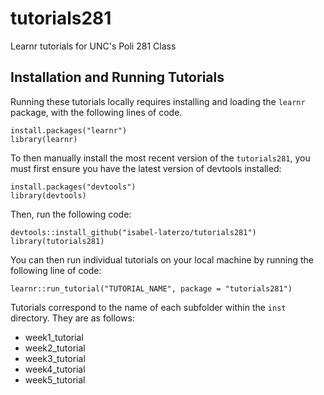 # tutorials281
Learnr tutorials for UNC's Poli 281 Class

## Installation and Running Tutorials
Running these tutorials locally requires installing and loading the `learnr` package, with the following lines of code.

```{r}
install.packages("learnr")
library(learnr)
```

To then manually install the most recent version of the `tutorials281`, you must first ensure you have the latest version of devtools installed:

```{r}
install.packages("devtools")
library(devtools)
```
Then, run the following code:

```{r}
devtools::install_github("isabel-laterzo/tutorials281")
library(tutorials281)
```
You can then run individual tutorials on your local machine by running the following line of code:

```{r}
learnr::run_tutorial("TUTORIAL_NAME", package = "tutorials281")
```
Tutorials correspond to the name of each subfolder within the `inst` directory. They are as follows:

* week1_tutorial
* week2_tutorial
* week3_tutorial
* week4_tutorial
* week5_tutorial
